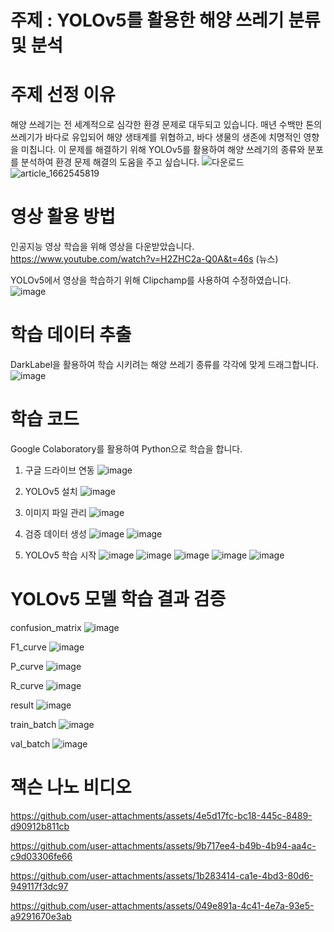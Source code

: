 # 주제 : YOLOv5를 활용한 해양 쓰레기 분류 및 분석

# 주제 선정 이유

해양 쓰레기는 전 세계적으로 심각한 환경 문제로 대두되고 있습니다. 매년 수백만 톤의 쓰레기가 바다로 유입되어 해양 생태계를 위협하고, 바다 생물의 생존에 치명적인 영향을 미칩니다. 이 문제를 해결하기 위해 YOLOv5를 활용하여 해양 쓰레기의 종류와 분포를 분석하여 환경 문제 해결의 도움을 주고 싶습니다.
![다운로드](https://github.com/user-attachments/assets/4b1273d7-1e9e-40dd-bf00-eca8d0720773)
![article_1662545819](https://github.com/user-attachments/assets/3db79084-b4f9-4b6d-991e-20135bca1de0)


# 영상 활용 방법

인공지능 영상 학습을 위해 영상을 다운받았습니다.
https://www.youtube.com/watch?v=H2ZHC2a-Q0A&t=46s (뉴스)

YOLOv5에서 영상을 학습하기 위해 Clipchamp를 사용하여 수정하였습니다.
![image](https://github.com/user-attachments/assets/c12824a1-2c2d-45cd-8149-5e6c7c4ea8f0)

# 학습 데이터 추출

DarkLabel을 활용하여 학습 시키려는 해양 쓰레기 종류를 각각에 맞게 드래그합니다. 
![image](https://github.com/user-attachments/assets/2db9c282-6bdd-4f73-b1d5-72085f06ca4b)

# 학습 코드

Google Colaboratory를 활용하여 Python으로 학습을 합니다.

1. 구글 드라이브 연동
![image](https://github.com/user-attachments/assets/88eca8b2-8016-415c-91fa-d013b89aa8e2)

2. YOLOv5 설치
![image](https://github.com/user-attachments/assets/39fd2868-221a-457d-bcf4-6ecef16de248)

3. 이미지 파일 관리
![image](https://github.com/user-attachments/assets/631a065a-9ba5-4b2a-aae7-984c1d287104)

4. 검증 데이터 생성
![image](https://github.com/user-attachments/assets/d8357e05-8c4c-41c3-bfd5-3720bc6d72b5)
![image](https://github.com/user-attachments/assets/66b293df-d0d4-4966-8a79-41dffb6a07e8)

5. YOLOv5 학습 시작
![image](https://github.com/user-attachments/assets/7eb20e07-19b0-4dc4-b849-acf10af8aed1)
![image](https://github.com/user-attachments/assets/0d0d3243-a4cb-4193-a8b0-535cb6de6769)
![image](https://github.com/user-attachments/assets/78fa80d8-1b71-498c-b3fd-e9933982aad5)
![image](https://github.com/user-attachments/assets/6e05b75d-ade4-4755-a274-b12cac29da17)
![image](https://github.com/user-attachments/assets/079da06d-191b-43f8-9f45-8d4c6151396a)

# YOLOv5 모델 학습 결과 검증

confusion_matrix
![image](https://github.com/user-attachments/assets/9acf15d7-6acd-4a1c-85bc-beb84dbc3c51)

F1_curve
![image](https://github.com/user-attachments/assets/e4e8fc1e-e37b-426a-8ef1-c8417caf4375)

P_curve
![image](https://github.com/user-attachments/assets/f4f61341-c9f2-4f20-b47c-eb7d9afdaa10)

R_curve
![image](https://github.com/user-attachments/assets/c8bf4752-bd01-474c-898e-861f591ad58a)

result
![image](https://github.com/user-attachments/assets/8e574eb3-9f54-4598-94c9-ded8c5537f6b)


train_batch
![image](https://github.com/user-attachments/assets/98e61455-6922-472c-a86c-e66f25e081f3)

val_batch
![image](https://github.com/user-attachments/assets/b3a248d9-8a4e-45bf-bf31-791ef37a0081)

# 잭슨 나노 비디오

https://github.com/user-attachments/assets/4e5d17fc-bc18-445c-8489-d90912b811cb

https://github.com/user-attachments/assets/9b717ee4-b49b-4b94-aa4c-c9d03306fe66

https://github.com/user-attachments/assets/1b283414-ca1e-4bd3-80d6-949117f3dc97

https://github.com/user-attachments/assets/049e891a-4c41-4e7a-93e5-a9291670e3ab
